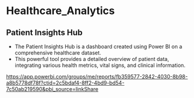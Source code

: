 # Healthcare_Analytics
## Patient Insights Hub
- The Patient Insights Hub is a dashboard created using Power BI on a comprehensive healthcare dataset. 
- This powerful tool provides a detailed overview of patient data, integrating various health metrics, vital signs, and clinical information.

 https://app.powerbi.com/groups/me/reports/fb359577-2842-4030-8b98-a8b5778df78f?ctid=2c5bdaf4-8ff2-4bd9-bd54-7c50ab219590&pbi_source=linkShare
